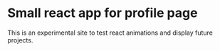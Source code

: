 # Small react app for profile page

This is an experimental site to test react animations and display future projects.
